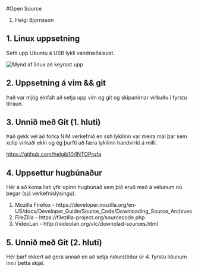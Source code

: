 #Open Source

<ol>
<li> Helgi Bjornsson</li>
</ol>

## 1. Linux uppsetning

Setti upp Ubuntu á USB lykli vandræðalaust.

![Mynd af linux að keyrast upp](/home/ubuntu/GIT/mynd.jpg)

## 2. Uppsetning á vim && git

Það var mjög einfalt að setja upp vim og git og skipanirnar virkuðu í fyrstu tilraun.

## 3. Unnið með Git (1. hluti)

Það gekk vel að forka NIM verkefnið en ssh lykilinn var meira mál þar sem xclip virkaði ekki og ég þurfti að færa lykilinn handvirkt á milli.

https://github.com/helgib10/INTOPrufa

## 4. Uppsettur hugbúnaður

Hér á að koma listi yfir opinn hugbúnað sem þið eruð með á vélunum nú þegar (sjá verkefnislýsingu).
<ol>
<li>Mozilla Firefox - https://developer.mozilla.org/en-US/docs/Developer_Guide/Source_Code/Downloading_Source_Archives</li>
<li>FileZilla - https://filezilla-project.org/sourcecode.php</li>
<li>VideoLan - http://videolan.org/vlc/downolad-sources.html</li>
</ol>


## 5. Unnið með Git (2. hluti)

Hér þarf ekkert að gera annað en að setja niðurstöður úr 4. fyrstu liðunum inn í þetta skjal.
